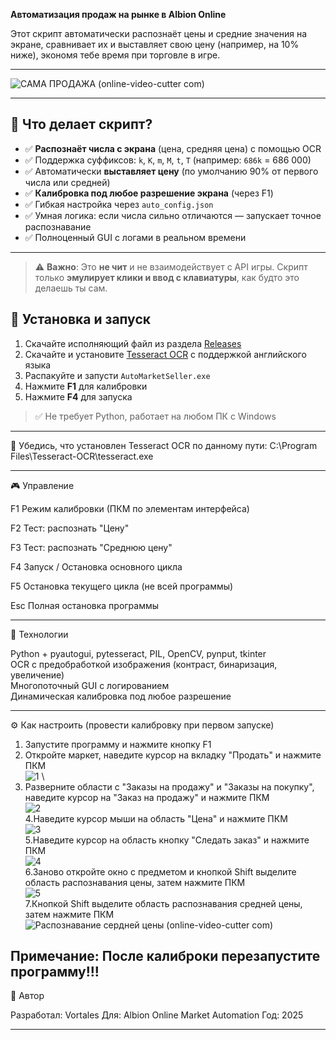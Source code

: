 **Автоматизация продаж на рынке в Albion Online**  

Этот скрипт автоматически распознаёт цены и средние значения на экране, сравнивает их и выставляет свою цену (например, на 10% ниже), экономя тебе время при торговле в игре.

---

![САМА ПРОДАЖА (online-video-cutter com)](https://github.com/user-attachments/assets/15fd29a4-69f5-4ccb-aaad-f89a4522d874)

---

## 🎯 Что делает скрипт?

- ✅ **Распознаёт числа с экрана** (цена, средняя цена) с помощью OCR
- ✅ Поддержка суффиксов: `k`, `K`, `m`, `M`, `t`, `T` (например: `686k` = 686 000)
- ✅ Автоматически **выставляет цену** (по умолчанию 90% от первого числа или средней)
- ✅ **Калибровка под любое разрешение экрана** (через F1)
- ✅ Гибкая настройка через `auto_config.json`
- ✅ Умная логика: если числа сильно отличаются — запускает точное распознавание
- ✅ Полноценный GUI с логами в реальном времени

---

> ⚠️ **Важно**: Это **не чит** и не взаимодействует с API игры. Скрипт только **эмулирует клики и ввод с клавиатуры**, как будто это делаешь ты сам.

## 🚀 Установка и запуск

1. Скачайте исполняющий файл из раздела [Releases](https://github.com/Vortales/AlbionOnline-AutoMarketSeller/releases)
2. Скачайте и установите [Tesseract OCR](https://sourceforge.net/projects/tesseract-ocr.mirror/files/5.5.0/tesseract-ocr-w64-setup-5.5.0.20241111.exe/download) с поддержкой английского языка
3. Распакуйте и запусти `AutoMarketSeller.exe`
4. Нажмите **F1** для калибровки
5. Нажмите **F4** для запуска

> ✅ Не требует Python, работает на любом ПК с Windows

---

🔧 Убедись, что установлен Tesseract OCR по данному пути:
C:\Program Files\Tesseract-OCR\tesseract.exe

---

🎮 Управление

F1
Режим калибровки (ПКМ по элементам интерфейса)

F2
Тест: распознать "Цену"

F3
Тест: распознать "Среднюю цену"

F4
Запуск / Остановка основного цикла

F5
Остановка текущего цикла (не всей программы)

Esc
Полная остановка программы

---

🧰 Технологии

Python + pyautogui, pytesseract, PIL, OpenCV, pynput, tkinter \
OCR с предобработкой изображения (контраст, бинаризация, увеличение) \
Многопоточный GUI с логированием \
Динамическая калибровка под любое разрешение 

---

⚙️ Как настроить (провести калибровку при первом запуске)

1. Запустите программу и нажмите кнопку F1
2. Откройте маркет, наведите курсор на вкладку "Продать" и нажмите ПКМ \
![1](https://github.com/user-attachments/assets/144d5150-703d-4de2-b003-fe212e938e0b) \
3. Разверните области с "Заказы на продажу" и "Заказы на покупку", наведите курсор на "Заказ на продажу" и нажмите ПКМ \
![2](https://github.com/user-attachments/assets/c4b7694b-fbd0-4dbb-b657-171d1ba4bafe) \
4.Наведите курсор мыши на область "Цена" и нажмите ПКМ \
![3](https://github.com/user-attachments/assets/ce282b8b-0471-405d-ae78-b31f3e0e164c) \
5.Наведите курсор на область кнопку "Следать заказ" и нажмите ПКМ \
![4](https://github.com/user-attachments/assets/50f17a82-b640-43a8-ae05-47563bddffe8) \
6.Заново откройте окно с предметом и кнопкой Shift выделите область распознавания цены, затем нажмите ПКМ \
![5](https://github.com/user-attachments/assets/70404df8-7498-4a91-a90b-85faa8f9f5fb) \
7.Кнопкой Shift выделите область распознавания средней цены, затем нажмите ПКМ \
![Распознавание сердней цены (online-video-cutter com)](https://github.com/user-attachments/assets/853bf0b9-f340-4b66-906d-dab621d32cb0)


Примечание: После калиброки перезапустите программу!!!
---

💬 Автор

Разработал: Vortales
Для: Albion Online Market Automation
Год: 2025

---



